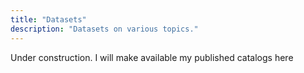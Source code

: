 ```yaml
---
title: "Datasets"
description: "Datasets on various topics."
---
```


Under construction. I will make available my published catalogs here